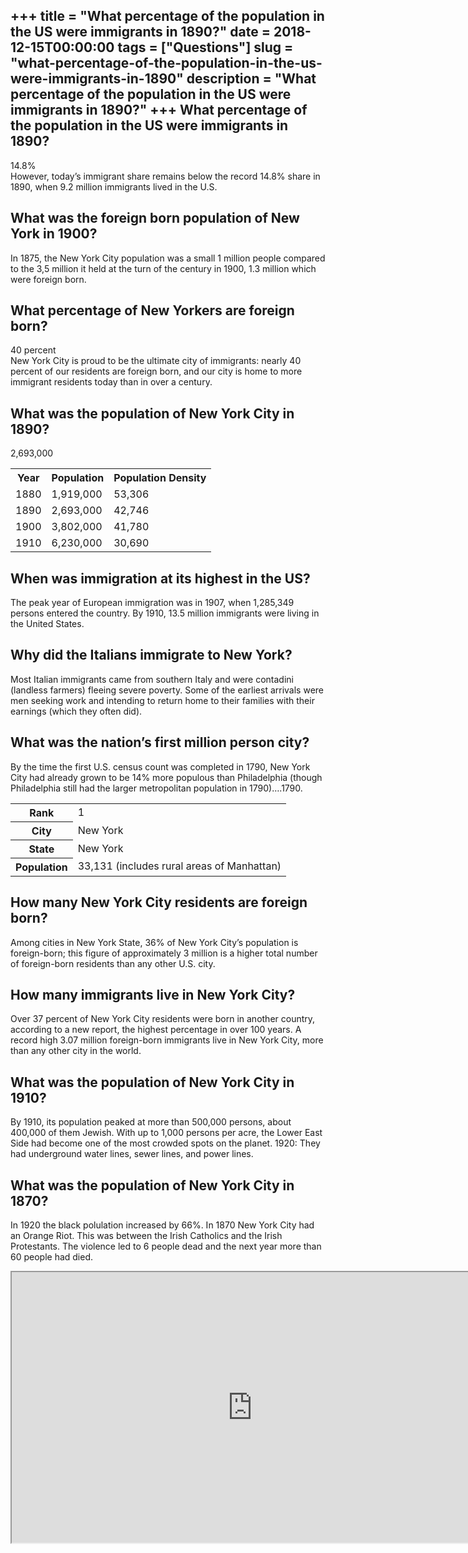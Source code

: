 +++
title = "What percentage of the population in the US were immigrants in 1890?"
date = 2018-12-15T00:00:00
tags = ["Questions"]
slug = "what-percentage-of-the-population-in-the-us-were-immigrants-in-1890"
description = "What percentage of the population in the US were immigrants in 1890?"
+++
What percentage of the population in the US were immigrants in 1890?
--------------------------------------------------------------------

14.8%  
However, today’s immigrant share remains below the record 14.8% share in 1890, when 9.2 million immigrants lived in the U.S.

What was the foreign born population of New York in 1900?
---------------------------------------------------------

In 1875, the New York City population was a small 1 million people compared to the 3,5 million it held at the turn of the century in 1900, 1.3 million which were foreign born.

What percentage of New Yorkers are foreign born?
------------------------------------------------

40 percent  
New York City is proud to be the ultimate city of immigrants: nearly 40 percent of our residents are foreign born, and our city is home to more immigrant residents today than in over a century.

What was the population of New York City in 1890?
-------------------------------------------------

2,693,000

<table><tr><th>Year</th><th>Population</th><th>Population Density</th></tr><tr><td>1880</td><td>1,919,000</td><td>53,306</td></tr><tr><td>1890</td><td>2,693,000</td><td>42,746</td></tr><tr><td>1900</td><td>3,802,000</td><td>41,780</td></tr><tr><td>1910</td><td>6,230,000</td><td>30,690</td></tr></table>

When was immigration at its highest in the US?
----------------------------------------------

The peak year of European immigration was in 1907, when 1,285,349 persons entered the country. By 1910, 13.5 million immigrants were living in the United States.

Why did the Italians immigrate to New York?
-------------------------------------------

Most Italian immigrants came from southern Italy and were contadini (landless farmers) fleeing severe poverty. Some of the earliest arrivals were men seeking work and intending to return home to their families with their earnings (which they often did).

What was the nation’s first million person city?
------------------------------------------------

By the time the first U.S. census count was completed in 1790, New York City had already grown to be 14% more populous than Philadelphia (though Philadelphia still had the larger metropolitan population in 1790)….1790.

<table><tr><th>Rank</th><td>1</td></tr><tr><th>City</th><td>New York</td></tr><tr><th>State</th><td>New York</td></tr><tr><th>Population</th><td>33,131 (includes rural areas of Manhattan)</td></tr></table>

How many New York City residents are foreign born?
--------------------------------------------------

Among cities in New York State, 36% of New York City’s population is foreign-born; this figure of approximately 3 million is a higher total number of foreign-born residents than any other U.S. city.

How many immigrants live in New York City?
------------------------------------------

Over 37 percent of New York City residents were born in another country, according to a new report, the highest percentage in over 100 years. A record high 3.07 million foreign-born immigrants live in New York City, more than any other city in the world.

What was the population of New York City in 1910?
-------------------------------------------------

By 1910, its population peaked at more than 500,000 persons, about 400,000 of them Jewish. With up to 1,000 persons per acre, the Lower East Side had become one of the most crowded spots on the planet. 1920: They had underground water lines, sewer lines, and power lines.

What was the population of New York City in 1870?
-------------------------------------------------

In 1920 the black polulation increased by 66%. In 1870 New York City had an Orange Riot. This was between the Irish Catholics and the Irish Protestants. The violence led to 6 people dead and the next year more than 60 people had died.

<iframe allow="accelerometer; autoplay; clipboard-write; encrypted-media; gyroscope; picture-in-picture" allowfullscreen="" class="__youtube_prefs__  epyt-is-override  no-lazyload" data-no-lazy="1" data-origheight="433" data-origwidth="770" data-skipgform_ajax_framebjll="" height="433" id="_ytid_64375" loading="lazy" src="https://www.youtube.com/embed/fM1czS_VYDI?enablejsapi=1&autoplay=0&cc_load_policy=0&cc_lang_pref=&iv_load_policy=1&loop=0&modestbranding=0&rel=1&fs=1&playsinline=0&autohide=2&theme=dark&color=red&controls=1&" title="YouTube player" width="770"></iframe>